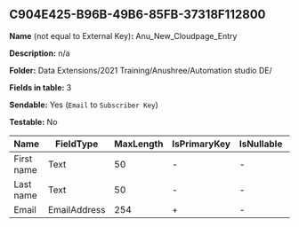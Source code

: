 ## C904E425-B96B-49B6-85FB-37318F112800

**Name** (not equal to External Key)**:** Anu_New_Cloudpage_Entry

**Description:** n/a

**Folder:** Data Extensions/2021 Training/Anushree/Automation studio DE/

**Fields in table:** 3

**Sendable:** Yes (`Email` to `Subscriber Key`)

**Testable:** No

| Name | FieldType | MaxLength | IsPrimaryKey | IsNullable | DefaultValue |
| --- | --- | --- | --- | --- | --- |
| First name | Text | 50 | - | - |  |
| Last name | Text | 50 | - | - |  |
| Email | EmailAddress | 254 | + | - |  |
